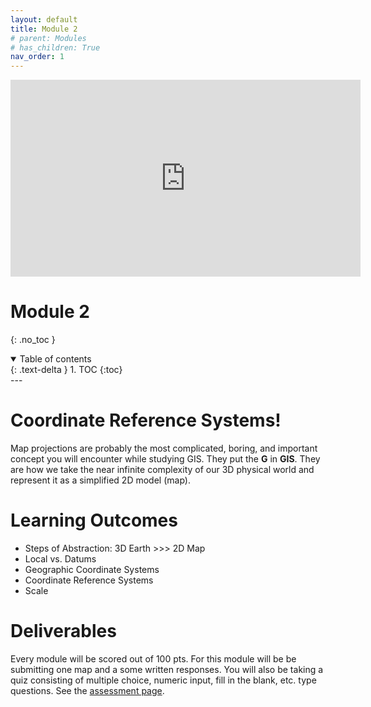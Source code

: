 ```yaml
---
layout: default
title: Module 2
# parent: Modules
# has_children: True
nav_order: 1
---
```


<iframe width="560" height="315" src="https://www.youtube.com/embed/VIlmyuO1zEI" title="YouTube video player" frameborder="0" allow="accelerometer; autoplay; clipboard-write; encrypted-media; gyroscope; picture-in-picture" allowfullscreen></iframe>

# Module 2
{: .no_toc }

<details open markdown="block">
  <summary>
    Table of contents
  </summary>
  {: .text-delta }
1. TOC
{:toc}
</details>
---

# Coordinate Reference Systems!

Map projections are probably the most complicated, boring, and important concept you will encounter while studying GIS.  They put the **G** in **GIS**.  They are how we take the near infinite complexity of our 3D physical world and represent it as a simplified 2D model (map).



# Learning Outcomes

* Steps of Abstraction: 3D Earth >>> 2D Map
* Local vs. Datums
* Geographic Coordinate Systems
* Coordinate Reference Systems
* Scale

# Deliverables

Every module will be scored out of 100 pts.  For this module will be be submitting one map and a some written responses.  You will also be taking a quiz consisting of multiple choice, numeric input, fill in the blank, etc. type questions.  See the [assessment page](docs/Assessment.md).